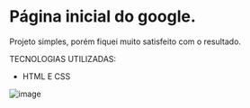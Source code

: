 # Página inicial do google.
Projeto simples, porém fiquei muito satisfeito com o resultado.

TECNOLOGIAS UTILIZADAS:
- HTML E CSS

![image]()
